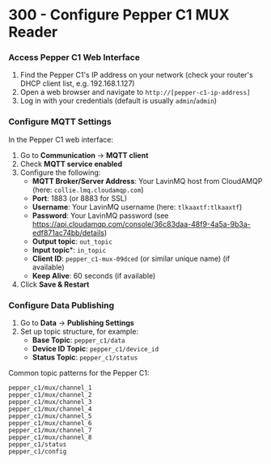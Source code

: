 # 300 - Configure Pepper C1 MUX Reader

### Access Pepper C1 Web Interface
1. Find the Pepper C1's IP address on your network (check your router's DHCP client list, e.g. 192.168.1.127) 
2. Open a web browser and navigate to `http://[pepper-c1-ip-address]` 
3. Log in with your credentials (default is usually ```admin```/```admin```)

### Configure MQTT Settings
In the Pepper C1 web interface:

1. Go to **Communication** → **MQTT client**
2. Check **MQTT service enabled**
3. Configure the following:
   - **MQTT Broker/Server Address**: Your LavinMQ host from CloudAMQP (here: ```collie.lmq.cloudamqp.com```)
   - **Port**: 1883 (or 8883 for SSL)
   - **Username**: Your LavinMQ username (here: ```tlkaaxtf:tlkaaxtf```)
   - **Password**: Your LavinMQ password (see https://api.cloudamqp.com/console/36c83daa-48f9-4a5a-9b3a-edf871ac74bb/details)
   - **Output topic**: ```out_topic```
   - **Input topic***: ```in_topic```
   - **Client ID**: `pepper_c1-mux-09dced` (or similar unique name) (if available)
   - **Keep Alive**: 60 seconds (if available)
4. Click **Save & Restart**

### Configure Data Publishing
1. Go to **Data** → **Publishing Settings** 
2. Set up topic structure, for example:
   - **Base Topic**: `pepper_c1/data`
   - **Device ID Topic**: `pepper_c1/device_id`
   - **Status Topic**: `pepper_c1/status`

Common topic patterns for the Pepper C1:
```
pepper_c1/mux/channel_1
pepper_c1/mux/channel_2
pepper_c1/mux/channel_3
pepper_c1/mux/channel_4
pepper_c1/mux/channel_5
pepper_c1/mux/channel_6
pepper_c1/mux/channel_7
pepper_c1/mux/channel_8
pepper_c1/status
pepper_c1/config
```
